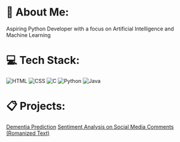 # 💫 About Me:
Aspiring Python Developer with a focus on Artificial Intelligence and Machine Learning


# 💻 Tech Stack:
![HTML](https://img.shields.io/badge/HTML-%23E34F26.svg?style=for-the-badge&logo=html5&logoColor=white) ![CSS](https://img.shields.io/badge/CSS-%231572B6.svg?style=for-the-badge&logo=css3&logoColor=white) ![C](https://img.shields.io/badge/C-%2300599C.svg?style=for-the-badge&logo=c&logoColor=white) ![Python](https://img.shields.io/badge/Python-%233776AB.svg?style=for-the-badge&logo=python&logoColor=white) ![Java](https://img.shields.io/badge/Java-%23ED8B00.svg?style=for-the-badge&logo=java&logoColor=white)

# 📋 Projects:
[Dementia Prediction](https://colab.research.google.com/drive/1jlejioztfBXAxpWDE5ee4iqKzQ2iBB59?usp=sharing)
[Sentiment Analysis on Social Media Comments (Romanized Text)](https://colab.research.google.com/drive/1DkeVCJ9ySXfHV5J3FkqVx34q19PNmngl?usp=sharing)



